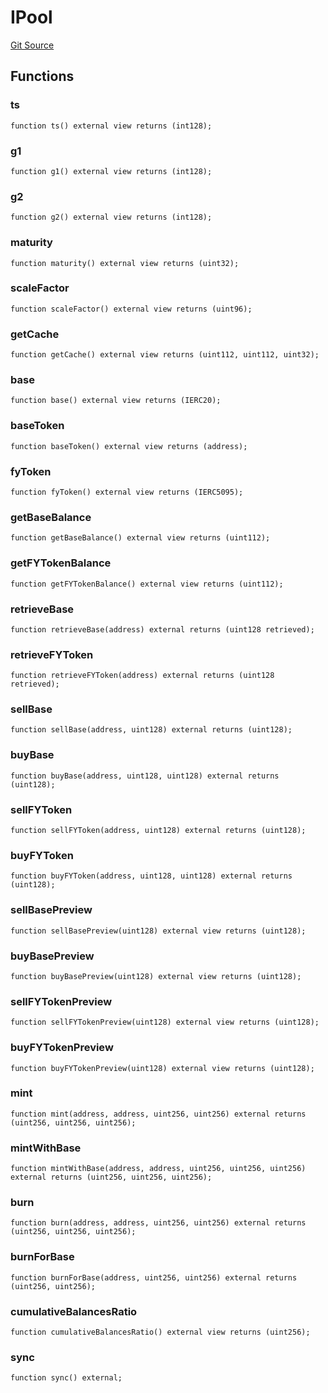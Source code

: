 # IPool
[Git Source](https://github.com/Swivel-Finance/illuminate/blob/29a4038ae0d0795d36640f068da3ac5c1dd43806/src/interfaces/IPool.sol)


## Functions
### ts


```solidity
function ts() external view returns (int128);
```

### g1


```solidity
function g1() external view returns (int128);
```

### g2


```solidity
function g2() external view returns (int128);
```

### maturity


```solidity
function maturity() external view returns (uint32);
```

### scaleFactor


```solidity
function scaleFactor() external view returns (uint96);
```

### getCache


```solidity
function getCache() external view returns (uint112, uint112, uint32);
```

### base


```solidity
function base() external view returns (IERC20);
```

### baseToken


```solidity
function baseToken() external view returns (address);
```

### fyToken


```solidity
function fyToken() external view returns (IERC5095);
```

### getBaseBalance


```solidity
function getBaseBalance() external view returns (uint112);
```

### getFYTokenBalance


```solidity
function getFYTokenBalance() external view returns (uint112);
```

### retrieveBase


```solidity
function retrieveBase(address) external returns (uint128 retrieved);
```

### retrieveFYToken


```solidity
function retrieveFYToken(address) external returns (uint128 retrieved);
```

### sellBase


```solidity
function sellBase(address, uint128) external returns (uint128);
```

### buyBase


```solidity
function buyBase(address, uint128, uint128) external returns (uint128);
```

### sellFYToken


```solidity
function sellFYToken(address, uint128) external returns (uint128);
```

### buyFYToken


```solidity
function buyFYToken(address, uint128, uint128) external returns (uint128);
```

### sellBasePreview


```solidity
function sellBasePreview(uint128) external view returns (uint128);
```

### buyBasePreview


```solidity
function buyBasePreview(uint128) external view returns (uint128);
```

### sellFYTokenPreview


```solidity
function sellFYTokenPreview(uint128) external view returns (uint128);
```

### buyFYTokenPreview


```solidity
function buyFYTokenPreview(uint128) external view returns (uint128);
```

### mint


```solidity
function mint(address, address, uint256, uint256) external returns (uint256, uint256, uint256);
```

### mintWithBase


```solidity
function mintWithBase(address, address, uint256, uint256, uint256) external returns (uint256, uint256, uint256);
```

### burn


```solidity
function burn(address, address, uint256, uint256) external returns (uint256, uint256, uint256);
```

### burnForBase


```solidity
function burnForBase(address, uint256, uint256) external returns (uint256, uint256);
```

### cumulativeBalancesRatio


```solidity
function cumulativeBalancesRatio() external view returns (uint256);
```

### sync


```solidity
function sync() external;
```

